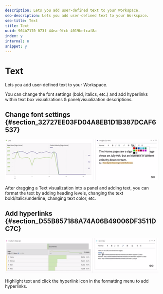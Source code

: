 ```yaml
---
description: Lets you add user-defined text to your Workspace.
seo-description: Lets you add user-defined text to your Workspace.
seo-title: Text
title: Text
uuid: 904b7170-073f-44ea-9fcb-4019befcaf8a
index: y
internal: n
snippet: y
---
```


# Text

Lets you add user-defined text to your Workspace.

You can change the font settings (bold, italics, etc.) and add hyperlinks within text box visualizations & panel/visualization descriptions.

## Change font settings {#section_32727EE03FD04A8EB1D1B387DCAF6537}

![](assets/rich-text1.png)

After dragging a Text visualization into a panel and adding text, you can format the text by adding heading levels, changing the text bold/italic/underline, changing text color, etc.

## Add hyperlinks {#section_D55B857188A74A06B49006DF3511DC7C}

![](assets/rich-text2.png)

Highlight text and click the hyperlink icon in the formatting menu to add hyperlinks. 
